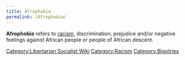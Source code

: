 ```yaml
---
title: Afrophobia
permalink: /Afrophobia/
---
```


**Afrophobia** refers to [racism](racism "wikilink"), discrimination,
prejudice and/or negative feelings against African people or people of
African descent.

[Category:Libertarian Socialist
Wiki](Category:Libertarian_Socialist_Wiki "wikilink")
[Category:Racism](Category:Racism "wikilink")
[Category:Bigotries](Category:Bigotries "wikilink")